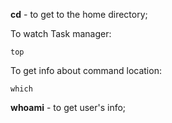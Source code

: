 **cd** - to get to the home directory;

To watch Task manager:
```
top
```

To get info about command location:
```
which
```

**whoami** - to get user's info;

